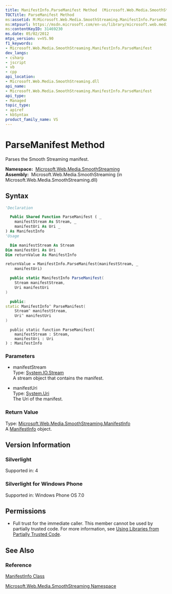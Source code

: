 ```yaml
---
title: ManifestInfo.ParseManifest Method  (Microsoft.Web.Media.SmoothStreaming)
TOCTitle: ParseManifest Method
ms:assetid: M:Microsoft.Web.Media.SmoothStreaming.ManifestInfo.ParseManifest(System.IO.Stream,System.Uri)
ms:mtpsurl: https://msdn.microsoft.com/en-us/library/microsoft.web.media.smoothstreaming.manifestinfo.parsemanifest(v=VS.90)
ms:contentKeyID: 31469230
ms.date: 05/02/2012
mtps_version: v=VS.90
f1_keywords:
- Microsoft.Web.Media.SmoothStreaming.ManifestInfo.ParseManifest
dev_langs:
- csharp
- jscript
- vb
- cpp
api_location:
- Microsoft.Web.Media.SmoothStreaming.dll
api_name:
- Microsoft.Web.Media.SmoothStreaming.ManifestInfo.ParseManifest
api_type:
- Managed
topic_type:
- apiref
- kbSyntax
product_family_name: VS
---
```


# ParseManifest Method

Parses the Smooth Streaming manifest.

**Namespace:**  [Microsoft.Web.Media.SmoothStreaming](microsoft-web-media-smoothstreaming-namespace_1.md)  
**Assembly:**  Microsoft.Web.Media.SmoothStreaming (in Microsoft.Web.Media.SmoothStreaming.dll)

## Syntax

```vb
'Declaration

  Public Shared Function ParseManifest ( _
    manifestStream As Stream, _
    manifestUri As Uri _
) As ManifestInfo
'Usage

  Dim manifestStream As Stream
Dim manifestUri As Uri
Dim returnValue As ManifestInfo

returnValue = ManifestInfo.ParseManifest(manifestStream, _
    manifestUri)
```

```csharp
  public static ManifestInfo ParseManifest(
    Stream manifestStream,
    Uri manifestUri
)
```

```cpp
  public:
static ManifestInfo^ ParseManifest(
    Stream^ manifestStream, 
    Uri^ manifestUri
)
```

```jscript
  public static function ParseManifest(
    manifestStream : Stream, 
    manifestUri : Uri
) : ManifestInfo
```

### Parameters

  - manifestStream  
    Type: [System.IO.Stream](https://msdn.microsoft.com/library/8f86tw9e)  
    A stream object that contains the manifest.  

<!-- end list -->

  - manifestUri  
    Type: [System.Uri](https://msdn.microsoft.com/library/txt7706a)  
    The Uri of the manifest.  

### Return Value

Type: [Microsoft.Web.Media.SmoothStreaming.ManifestInfo](manifestinfo-class-microsoft-web-media-smoothstreaming_1.md)  
A [ManifestInfo](manifestinfo-class-microsoft-web-media-smoothstreaming_1.md) object.  

## Version Information

### Silverlight

Supported in: 4  

### Silverlight for Windows Phone

Supported in: Windows Phone OS 7.0  

## Permissions

  - Full trust for the immediate caller. This member cannot be used by partially trusted code. For more information, see [Using Libraries from Partially Trusted Code](https://msdn.microsoft.com/library/8skskf63).

## See Also

### Reference

[ManifestInfo Class](manifestinfo-class-microsoft-web-media-smoothstreaming_1.md)

[Microsoft.Web.Media.SmoothStreaming Namespace](microsoft-web-media-smoothstreaming-namespace_1.md)

